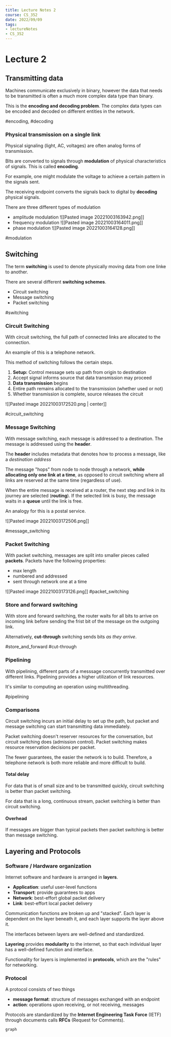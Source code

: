```yaml
---
title: Lecture Notes 2
course: CS_352
date: 2022/09/09
tags: 
- lectureNotes
- CS_352
---
```


# Lecture 2
## Transmitting data
Machines communicate exclusively in binary, however the data that needs to be transmitted is often a much more complex data type than binary.

This is the **encoding and decoding problem**. The complex data types can be encoded and decoded on different entities in the network.

#encoding, #decoding

### Physical transmission on a single link
Physical signaling (light, AC, voltages) are often analog forms of transmission.

BIts are converted to signals through **modulation** of physical characteristics of signals. This is called **encoding**.

For example, one might modulate the voltage to achieve a certain pattern in the signals sent.

The receiving endpoint converts the signals back to digital by **decoding** physical signals.

There are three different types of modulation
- amplitude modulation
![[Pasted image 20221003163942.png]]
- frequency modulation
![[Pasted image 20221003164011.png]]
- phase modulation
![[Pasted image 20221003164128.png]]

#modulation

## Switching
The term **switching** is used to denote physically moving data from one linke to another.

There are several different **switching schemes**.
- Circuit switching
- Message switching
- Packet switching

#switching
### Circuit Switching
With circuit switching, the full path of connected links are allocated to the connection.

An example of this is a telephone network.

This method of switching follows the certain steps.
1. **Setup:** Control message sets up path from origin to destination
2. Accept signal informs source that data transmission may proceed
3. **Data transmission** begins
4. Entire path remains allocated to the transmission (whether used or not)
5. Whether transmission is complete, source releases the circuit

![[Pasted image 20221003172520.png | center]]


#circuit_switching
### Message Switching
With message switching, each message is addressed to a destination. The message is addressed using the **header**.

The **header** includes metadata that denotes how to process a message, like a *destination address*

The message "hops" from node to node through a network, **while allocating only one link at a time**, as opposed to circuit switching where all links are reserved at the same time (regardless of use).

When the entire message is received at a router, the next step and link in its journey are selected (**routing**). If the selected link is busy, the message waits in a **queue** until the link is free.

An analogy for this is a postal service.

![[Pasted image 20221003172506.png]]

#message_switching
### Packet Switching
With packet switching, messages are split into smaller pieces called **packets**. Packets have the following properties:
- max length
- numbered and addressed
- sent through network one at a time

![[Pasted image 20221003173126.png]]
#packet_switching

### Store and forward switching
With store and forward switching, the router waits for all bits to arrive on incoming link before sending the frist bit of the message on the outgoing link.

Alternatively, **cut-through** switching sends bits *as they arrive*.

#store_and_forward
#cut-through

### Pipelining
With pipelining, different parts of a messsage concurrently transmitted over different links. Pipelining provides a higher utilization of link resources.

It's similar to computing an operation using multithreading.

#pipelining

### Comparisons
Circuit switching incurs an initial delay to set up the path, but packet and message switching can start transmitting data immediately.

Packet switching doesn't reserver resources for the conversation, but circuit switching does (admission control). Packet switching makes resource reservation decisions per packet.

The fewer guarantees, the easier the network is to build. Therefore, a telephone network is both more reliable and more difficult to build.

#### Total delay
For data that is of small size and to be transmitted quickly, circuit switching is better than packet switching.

For data that is a long, continuous stream, packet switching is better than circuit switching.

#### Overhead
If messages are bigger than typical packets then packet switching is better than message switching.

## Layering and Protocols

### Software / Hardware organization

Internet software and hardware is arranged in **layers**.
- **Application**: useful user-level functions
- **Transport**: provide guarantees to apps
- **Network**: best-effort global packet delivery
- **Link**: best-effort local packet delivery

Communication functions are broken up and "stacked". Each layer is dependent on the layer beneath it, and each layer supports the layer above it.

The interfaces between layers are well-defined and standardized.

**Layering** provides **modularity** to the internet, so that each individual layer has a well-defined function and interface.

Functionality for layers is implemented in **protocols**, which are the "rules" for networking.

### Protocol
A protocol consists of two things
- **message format**: structure of messages exchanged with an endpoint
- **action**: operations upon receiving, or not receiving, messages

Protocols are standardized by the **Internet Engineering Task Force** (IETF) through documents calls **RFCs** (Request for Comments).

```mermaid
graph

```

 